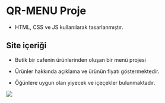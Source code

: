 # QR-MENU Proje

- HTML, CSS ve JS kullanılarak tasarlanmıştır.

## Site içeriği

- Butik bir cafenin ürünlerinden oluşan bir menü projesi

- Ürünler hakkında açıklama ve ürünün fiyatı göstermektedir.

- Öğünlere uygun olan yiyecek ve içeçekler bulunmaktadır.


<img src="./images/QR-Menu.gif">